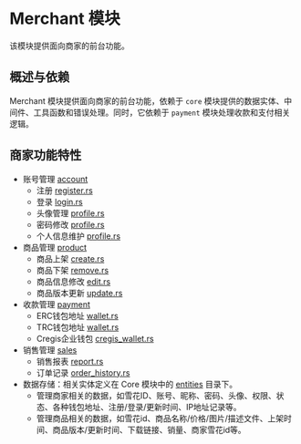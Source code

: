 # Merchant 模块

该模块提供面向商家的前台功能。

## 概述与依赖

Merchant 模块提供面向商家的前台功能，依赖于 `core` 模块提供的数据实体、中间件、工具函数和错误处理。同时，它依赖于 `payment` 模块处理收款和支付相关逻辑。

## 商家功能特性

- 账号管理 [account](./src/account/)
  - 注册 [register.rs](./src/account/register.rs)
  - 登录 [login.rs](./src/account/login.rs)
  - 头像管理 [profile.rs](./src/account/profile.rs)
  - 密码修改 [profile.rs](./src/account/profile.rs)
  - 个人信息维护 [profile.rs](./src/account/profile.rs)
- 商品管理 [product](./src/product/)
  - 商品上架 [create.rs](./src/product/create.rs)
  - 商品下架 [remove.rs](./src/product/remove.rs)
  - 商品信息修改 [edit.rs](./src/product/edit.rs)
  - 商品版本更新 [update.rs](./src/product/update.rs)
- 收款管理 [payment](./src/payment/)
  - ERC钱包地址 [wallet.rs](./src/payment/wallet.rs)
  - TRC钱包地址 [wallet.rs](./src/payment/wallet.rs)
  - Cregis企业钱包 [cregis_wallet.rs](./src/payment/cregis_wallet.rs)
- 销售管理 [sales](./src/sales/)
  - 销售报表 [report.rs](./src/sales/report.rs)
  - 订单记录 [order_history.rs](./src/sales/order_history.rs)
- 数据存储：相关实体定义在 Core 模块中的 [entities](./../core/src/entities/) 目录下。
  - 管理商家相关的数据，如雪花ID、账号、昵称、密码、头像、权限、状态、各种钱包地址、注册/登录/更新时间、IP地址记录等。
  - 管理商品相关的数据，如雪花id、商品名称/价格/图片/描述文件、上架时间、商品版本/更新时间、下载链接、销量、商家雪花id等。
